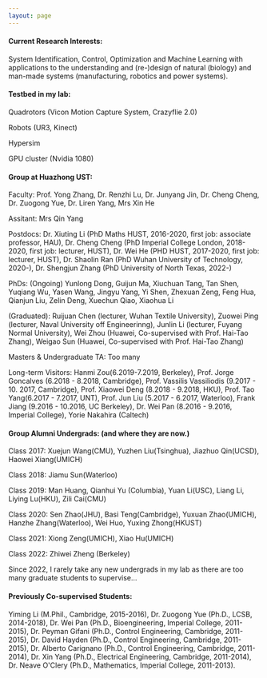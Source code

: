 ```yaml
---
layout: page
---
```


#### Current Research Interests: 

System Identification, Control, Optimization and Machine Learning with applications to the understanding and (re-)design of natural (biology) and man-made systems (manufacturing, robotics and power systems). 


#### Testbed in my lab:

Quadrotors (Vicon Motion Capture System, Crazyflie 2.0)

Robots (UR3, Kinect)

Hypersim 

GPU cluster (Nvidia 1080)

#### Group at Huazhong UST: 

Faculty: Prof. Yong Zhang, Dr. Renzhi Lu, Dr. Junyang Jin, Dr. Cheng Cheng, Dr. Zuogong Yue, Dr. Liren Yang, Mrs Xin He

Assitant: Mrs Qin Yang

Postdocs: Dr. Xiuting Li (PhD Maths HUST, 2016-2020, first job: associate professor, HAU), Dr. Cheng Cheng (PhD Imperial College London, 2018-2020, first job: lecturer, HUST), Dr. Wei He (PHD HUST, 2017-2020, first job: lecturer, HUST),  Dr. Shaolin Ran (PhD Wuhan University of Technology, 2020-), Dr. Shengjun Zhang (PhD University of North Texas, 2022-)

PhDs:  (Ongoing) Yunlong Dong, Guijun Ma, Xiuchuan Tang, Tan Shen, Yuqiang Wu, Yasen Wang, Jingyu Yang, Yi Shen, Zhexuan Zeng, Feng Hua, Qianjun Liu, Zelin Deng, Xuechun Qiao, Xiaohua Li

(Graduated): Ruijuan Chen (lecturer, Wuhan Textile University), Zuowei Ping (lecturer, Naval University off Engineerinng), Junlin Li (lecturer, Fuyang Normal University), Wei Zhou (Huawei, Co-supervised with  Prof. Hai-Tao Zhang), Weigao Sun (Huawei, Co-supervised with Prof. Hai-Tao Zhang)

Masters & Undergraduate TA: Too many

Long-term Visitors: Hanmi Zou(6.2019-7.2019, Berkeley), Prof. Jorge Goncalves (6.2018 - 8.2018, Cambridge), Prof. Vassilis Vassiliodis (9.2017 - 10. 2017, Cambridge), Prof. Xiaowei Deng (8.2018 - 9.2018, HKU), Prof. Tao Yang(6.2017 - 7.2017, UNT), Prof. Jun Liu (5.2017 - 6.2017, Waterloo), Frank Jiang (9.2016 - 10.2016, UC Berkeley), Dr. Wei Pan (8.2016 - 9.2016, Imperial College), Yorie Nakahira (Caltech)

#### Group Alumni Undergrads: (and where they are now.)

Class 2017: Xuejun Wang(CMU), Yuzhen Liu(Tsinghua), Jiazhuo Qin(UCSD), Haowei Xiang(UMICH)

Class 2018: Jiamu Sun(Waterloo)

Class 2019: Man Huang, Qianhui Yu (Columbia), Yuan Li(USC), Liang Li, Liying Lu(HKU), Zili Cai(CMU) 

Class 2020: Sen Zhao(JHU), Basi Teng(Cambridge), Yuxuan Zhao(UMICH), Hanzhe Zhang(Waterloo), Wei Huo, Yuxing Zhong(HKUST)

Class 2021: Xiong Zeng(UMICH), Xiao Hu(UMICH)

Class 2022: Zhiwei Zheng (Berkeley)

Since 2022, I rarely take any new undergrads in my lab as there are too many graduate students to supervise... 

#### Previously Co-supervised Students: 

Yiming Li (M.Phil., Cambridge, 2015-2016), Dr. Zuogong Yue (Ph.D., LCSB, 2014-2018), Dr. Wei Pan (Ph.D., Bioengineering, Imperial College, 2011-2015), Dr. Peyman Gifani (Ph.D., Control Engineering, Cambridge, 2011-2015), Dr. David Hayden (Ph.D., Control Engineering, Cambridge, 2011-2015), Dr. Alberto Carignano (Ph.D., Control Engineering, Cambridge, 2011-2014), Dr. Xin Yang (Ph.D., Electrical Engineering, Cambridge, 2011-2014), Dr. Neave O'Clery (Ph.D., Mathematics, Imperial College, 2011-2013).




